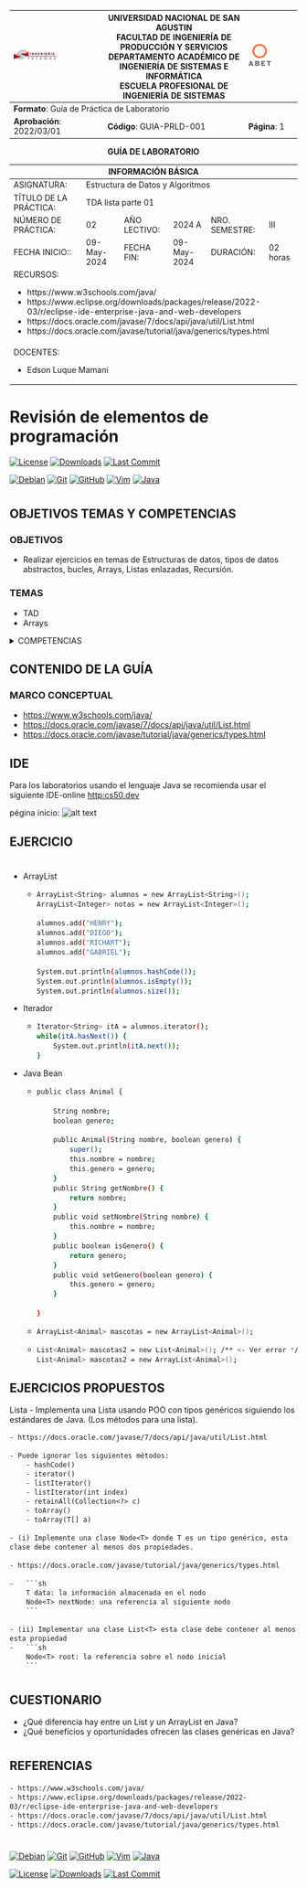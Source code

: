 <div align="center">
<table>
    <theader>
        <tr>
            <td><img src="https://github.com/rescobedoq/pw2/blob/main/epis.png?raw=true" alt="EPIS" style="width:50%; height:auto"/></td>
            <th>
                <span style="font-weight:bold;">UNIVERSIDAD NACIONAL DE SAN AGUSTIN</span><br />
                <span style="font-weight:bold;">FACULTAD DE INGENIERÍA DE PRODUCCIÓN Y SERVICIOS</span><br />
                <span style="font-weight:bold;">DEPARTAMENTO ACADÉMICO DE INGENIERÍA DE SISTEMAS E INFORMÁTICA</span><br />
                <span style="font-weight:bold;">ESCUELA PROFESIONAL DE INGENIERÍA DE SISTEMAS</span>
            </th>
            <td><img src="https://github.com/rescobedoq/pw2/blob/main/abet.png?raw=true" alt="ABET" style="width:50%; height:auto"/></td>
        </tr>
    </theader>
    <tbody>
        <tr><td colspan="3"><span style="font-weight:bold;">Formato</span>: Guía de Práctica de Laboratorio</td></tr>
        <tr><td><span style="font-weight:bold;">Aprobación</span>:  2022/03/01</td><td><span style="font-weight:bold;">Código</span>: GUIA-PRLD-001</td><td><span style="font-weight:bold;">Página</span>: 1</td></tr>
    </tbody>
</table>
</div>

<div align="center">
<span style="font-weight:bold;">GUÍA DE LABORATORIO</span><br />
</div>


<table>
<theader>
<tr><th colspan="6">INFORMACIÓN BÁSICA</th></tr>
</theader>
<tbody>
<tr><td>ASIGNATURA:</td><td colspan="5">Estructura de Datos y Algoritmos</td></tr>
<tr><td>TÍTULO DE LA PRÁCTICA:</td><td colspan="5">TDA lista parte 01</td></tr>
<tr>
<td>NÚMERO DE PRÁCTICA:</td><td>02</td><td>AÑO LECTIVO:</td><td>2024 A</td><td>NRO. SEMESTRE:</td><td>III</td>
</tr>
<tr>
<td>FECHA INICIO::</td><td>09-May-2024</td><td>FECHA FIN:</td><td>09-May-2024</td><td>DURACIÓN:</td><td>02 horas</td>
</tr>
<tr><td colspan="6">RECURSOS:
    <ul>
        <li>https://www.w3schools.com/java/</li>
        <li>https://www.eclipse.org/downloads/packages/release/2022-03/r/eclipse-ide-enterprise-java-and-web-developers</li>
        <li>https://docs.oracle.com/javase/7/docs/api/java/util/List.html</li>
        <li>https://docs.oracle.com/javase/tutorial/java/generics/types.html</li>
    </ul>
</td>
</<tr>
<tr><td colspan="6">DOCENTES:
<ul>
<li>Edson Luque Mamani</li>
</ul>
</td>
</<tr>
</tdbody>
</table>

# Revisión de elementos de programación

[![License][license]][license-file]
[![Downloads][downloads]][releases]
[![Last Commit][last-commit]][releases]

[![Debian][Debian]][debian-site]
[![Git][Git]][git-site]
[![GitHub][GitHub]][github-site]
[![Vim][Vim]][vim-site]
[![Java][Java]][java-site]

#

## OBJETIVOS TEMAS Y COMPETENCIAS

### OBJETIVOS

- Realizar ejercicios en temas de Estructuras de datos, tipos de datos abstractos, bucles, Arrays, Listas enlazadas, Recursión.

### TEMAS
- TAD
- Arrays

<details>
<summary>COMPETENCIAS</summary>

- C.m. Construye responsablemente soluciones haciendo uso de estructuras de datos y algoritmos, siguiendo un proceso adecuado para resolver problemas computacionales que se ajustan al uso de los recursos disponibles y a especificaciones concretas.

</details>

## CONTENIDO DE LA GUÍA

### MARCO CONCEPTUAL

- https://www.w3schools.com/java/
- https://docs.oracle.com/javase/7/docs/api/java/util/List.html
- https://docs.oracle.com/javase/tutorial/java/generics/types.html
## IDE 
Para los laboratorios usando el lenguaje Java se recomienda usar el siguiente IDE-online 
[http:cs50.dev](https://cs50.dev)

pégina inicio:
![alt text](http://url/to/img.png)

## EJERCICIO 

#
- ArrayList
    -   ```sh
        ArrayList<String> alumnos = new ArrayList<String>();
        ArrayList<Integer> notas = new ArrayList<Integer>();

        alumnos.add("HENRY");
		alumnos.add("DIEGO");
		alumnos.add("RICHART");
		alumnos.add("GABRIEL");

        System.out.println(alumnos.hashCode());
        System.out.println(alumnos.isEmpty());
        System.out.println(alumnos.size());
        ```
- Iterador
    -   ```sh
        Iterator<String> itA = alumnos.iterator();		
		while(itA.hasNext()) {
			System.out.println(itA.next());
		}
        ```
- Java Bean
    -   ```sh
        public class Animal {
	
            String nombre;
            boolean genero;

            public Animal(String nombre, boolean genero) {
                super();
                this.nombre = nombre;
                this.genero = genero;
            }
            public String getNombre() {
                return nombre;
            }
            public void setNombre(String nombre) {
                this.nombre = nombre;
            }
            public boolean isGenero() {
                return genero;
            }
            public void setGenero(boolean genero) {
                this.genero = genero;
            }
            
        }
        ```
    -   ```sh
        ArrayList<Animal> mascotas = new ArrayList<Animal>();
        ```
    -   ```sh
        List<Animal> mascotas2 = new List<Animal>(); /** <- Ver error */
        List<Animal> mascotas2 = new ArrayList<Animal>();
        ```

## EJERCICIOS PROPUESTOS

Lista 
    - Implementa una Lista usando POO con tipos genéricos siguiendo los estándares de Java. (Los métodos para una lista).

    - https://docs.oracle.com/javase/7/docs/api/java/util/List.html

    - Puede ignorar los siguientes métodos:
        - hashCode()
        - iterator()
        - listIterator()
        - listIterator(int index)
        - retainAll(Collection<?> c)
        - toArray()
        - toArray(T[] a)

    - (i) Implemente una clase Node<T> donde T es un tipo genérico, esta clase debe contener al menos dos propiedades. 

    - https://docs.oracle.com/javase/tutorial/java/generics/types.html

    -   ```sh 
        T data: la información almacenada en el nodo
        Node<T> nextNode: una referencia al siguiente nodo
        ```

    - (ii) Implementar una clase List<T> esta clase debe contener al menos esta propiedad
    -   ```sh 
        Node<T> root: la referencia sobre el nodo inicial
        ```

#

## CUESTIONARIO
- ¿Qué diferencia hay entre un List y un ArrayList en Java?
- ¿Qué beneficios y oportunidades ofrecen las clases genéricas en Java?

#

## REFERENCIAS
    - https://www.w3schools.com/java/
    - https://www.eclipse.org/downloads/packages/release/2022-03/r/eclipse-ide-enterprise-java-and-web-developers
    - https://docs.oracle.com/javase/7/docs/api/java/util/List.html
    - https://docs.oracle.com/javase/tutorial/java/generics/types.html
#

[license]: https://img.shields.io/github/license/rescobedoq/pw2?label=rescobedoq
[license-file]: https://github.com/rescobedoq/pw2/blob/main/LICENSE

[downloads]: https://img.shields.io/github/downloads/rescobedoq/pw2/total?label=Downloads
[releases]: https://github.com/rescobedoq/pw2/releases/

[last-commit]: https://img.shields.io/github/last-commit/rescobedoq/pw2?label=Last%20Commit

[Debian]: https://img.shields.io/badge/Debian-D70A53?style=for-the-badge&logo=debian&logoColor=white
[debian-site]: https://www.debian.org/index.es.html

[Git]: https://img.shields.io/badge/git-%23F05033.svg?style=for-the-badge&logo=git&logoColor=white
[git-site]: https://git-scm.com/

[GitHub]: https://img.shields.io/badge/github-%23121011.svg?style=for-the-badge&logo=github&logoColor=white
[github-site]: https://github.com/

[Vim]: https://img.shields.io/badge/VIM-%2311AB00.svg?style=for-the-badge&logo=vim&logoColor=white
[vim-site]: https://www.vim.org/

[Java]: https://img.shields.io/badge/java-%23ED8B00.svg?style=for-the-badge&logo=java&logoColor=white
[java-site]: https://docs.oracle.com/javase/tutorial/


[![Debian][Debian]][debian-site]
[![Git][Git]][git-site]
[![GitHub][GitHub]][github-site]
[![Vim][Vim]][vim-site]
[![Java][Java]][java-site]

[![License][license]][license-file]
[![Downloads][downloads]][releases]
[![Last Commit][last-commit]][releases]
